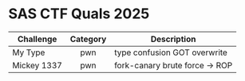 # SAS CTF Quals 2025

| Challenge | Category | Description | 
| --- | :---: | --- |
| My Type | pwn | type confusion GOT overwrite |
| Mickey 1337 | pwn | fork-canary brute force -> ROP |

